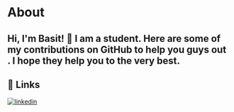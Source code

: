 


#  About 



## Hi, I'm Basit! 👋 I am a student. Here are some of my contributions on GitHub to help you guys out . I hope they help you to the very best.


## 🔗 Links

[![linkedin](https://img.shields.io/badge/linkedin-0A66C2?style=for-the-badge&logo=linkedin&logoColor=white)](https://www.linkedin.com/in/basit-xd/)



